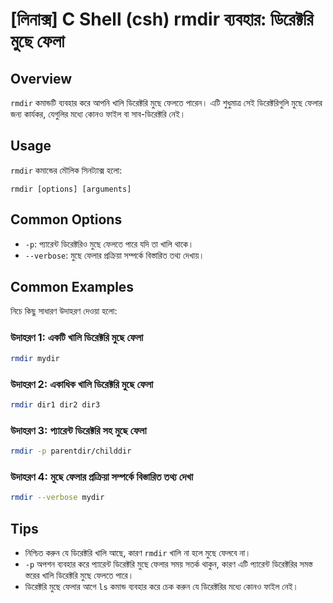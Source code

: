 # [লিনাক্স] C Shell (csh) rmdir ব্যবহার: ডিরেক্টরি মুছে ফেলা

## Overview
`rmdir` কমান্ডটি ব্যবহার করে আপনি খালি ডিরেক্টরি মুছে ফেলতে পারেন। এটি শুধুমাত্র সেই ডিরেক্টরিগুলি মুছে ফেলার জন্য কার্যকর, যেগুলির মধ্যে কোনও ফাইল বা সাব-ডিরেক্টরি নেই।

## Usage
`rmdir` কমান্ডের মৌলিক সিনট্যাক্স হলো:

```
rmdir [options] [arguments]
```

## Common Options
- `-p`: প্যারেন্ট ডিরেক্টরিও মুছে ফেলতে পারে যদি তা খালি থাকে।
- `--verbose`: মুছে ফেলার প্রক্রিয়া সম্পর্কে বিস্তারিত তথ্য দেখায়।

## Common Examples
নিচে কিছু সাধারণ উদাহরণ দেওয়া হলো:

### উদাহরণ 1: একটি খালি ডিরেক্টরি মুছে ফেলা
```bash
rmdir mydir
```

### উদাহরণ 2: একাধিক খালি ডিরেক্টরি মুছে ফেলা
```bash
rmdir dir1 dir2 dir3
```

### উদাহরণ 3: প্যারেন্ট ডিরেক্টরি সহ মুছে ফেলা
```bash
rmdir -p parentdir/childdir
```

### উদাহরণ 4: মুছে ফেলার প্রক্রিয়া সম্পর্কে বিস্তারিত তথ্য দেখা
```bash
rmdir --verbose mydir
```

## Tips
- নিশ্চিত করুন যে ডিরেক্টরি খালি আছে, কারণ `rmdir` খালি না হলে মুছে ফেলবে না।
- `-p` অপশন ব্যবহার করে প্যারেন্ট ডিরেক্টরি মুছে ফেলার সময় সতর্ক থাকুন, কারণ এটি প্যারেন্ট ডিরেক্টরির সমস্ত স্তরের খালি ডিরেক্টরি মুছে ফেলতে পারে। 
- ডিরেক্টরি মুছে ফেলার আগে `ls` কমান্ড ব্যবহার করে চেক করুন যে ডিরেক্টরির মধ্যে কোনও ফাইল নেই।